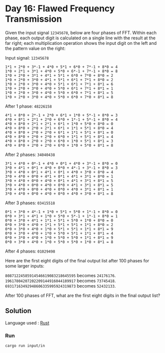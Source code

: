 # Day 16: Flawed Frequency Transmission

Given the input signal `12345678`, below are four phases of FFT. Within each
phase, each output digit is calculated on a single line with the result at
the far right; each multiplication operation shows the input digit on the
left and the pattern value on the right:

Input signal: `12345678`

    1*1 + 2*0 + 3*-1 + 4*0 + 5*1 + 6*0 + 7*-1 + 8*0 = 4
    1*0 + 2*1 + 3*1 + 4*0 + 5*0 + 6*-1 + 7*-1 + 8*0 = 8
    1*0 + 2*0 + 3*1 + 4*1 + 5*1 + 6*0 + 7*0 + 8*0 = 2
    1*0 + 2*0 + 3*0 + 4*1 + 5*1 + 6*1 + 7*1 + 8*0 = 2
    1*0 + 2*0 + 3*0 + 4*0 + 5*1 + 6*1 + 7*1 + 8*1 = 6
    1*0 + 2*0 + 3*0 + 4*0 + 5*0 + 6*1 + 7*1 + 8*1 = 1
    1*0 + 2*0 + 3*0 + 4*0 + 5*0 + 6*0 + 7*1 + 8*1 = 5
    1*0 + 2*0 + 3*0 + 4*0 + 5*0 + 6*0 + 7*0 + 8*1 = 8

After 1 phase: `48226158`

    4*1 + 8*0 + 2*-1 + 2*0 + 6*1 + 1*0 + 5*-1 + 8*0 = 3
    4*0 + 8*1 + 2*1 + 2*0 + 6*0 + 1*-1 + 5*-1 + 8*0 = 4
    4*0 + 8*0 + 2*1 + 2*1 + 6*1 + 1*0 + 5*0 + 8*0 = 0
    4*0 + 8*0 + 2*0 + 2*1 + 6*1 + 1*1 + 5*1 + 8*0 = 4
    4*0 + 8*0 + 2*0 + 2*0 + 6*1 + 1*1 + 5*1 + 8*1 = 0
    4*0 + 8*0 + 2*0 + 2*0 + 6*0 + 1*1 + 5*1 + 8*1 = 4
    4*0 + 8*0 + 2*0 + 2*0 + 6*0 + 1*0 + 5*1 + 8*1 = 3
    4*0 + 8*0 + 2*0 + 2*0 + 6*0 + 1*0 + 5*0 + 8*1 = 8

After 2 phases: `34040438`

    3*1 + 4*0 + 0*-1 + 4*0 + 0*1 + 4*0 + 3*-1 + 8*0 = 0
    3*0 + 4*1 + 0*1 + 4*0 + 0*0 + 4*-1 + 3*-1 + 8*0 = 3
    3*0 + 4*0 + 0*1 + 4*1 + 0*1 + 4*0 + 3*0 + 8*0 = 4
    3*0 + 4*0 + 0*0 + 4*1 + 0*1 + 4*1 + 3*1 + 8*0 = 1
    3*0 + 4*0 + 0*0 + 4*0 + 0*1 + 4*1 + 3*1 + 8*1 = 5
    3*0 + 4*0 + 0*0 + 4*0 + 0*0 + 4*1 + 3*1 + 8*1 = 5
    3*0 + 4*0 + 0*0 + 4*0 + 0*0 + 4*0 + 3*1 + 8*1 = 1
    3*0 + 4*0 + 0*0 + 4*0 + 0*0 + 4*0 + 3*0 + 8*1 = 8

After 3 phases: `03415518`

    0*1 + 3*0 + 4*-1 + 1*0 + 5*1 + 5*0 + 1*-1 + 8*0 = 0
    0*0 + 3*1 + 4*1 + 1*0 + 5*0 + 5*-1 + 1*-1 + 8*0 = 1
    0*0 + 3*0 + 4*1 + 1*1 + 5*1 + 5*0 + 1*0 + 8*0 = 0
    0*0 + 3*0 + 4*0 + 1*1 + 5*1 + 5*1 + 1*1 + 8*0 = 2
    0*0 + 3*0 + 4*0 + 1*0 + 5*1 + 5*1 + 1*1 + 8*1 = 9
    0*0 + 3*0 + 4*0 + 1*0 + 5*0 + 5*1 + 1*1 + 8*1 = 4
    0*0 + 3*0 + 4*0 + 1*0 + 5*0 + 5*0 + 1*1 + 8*1 = 9
    0*0 + 3*0 + 4*0 + 1*0 + 5*0 + 5*0 + 1*0 + 8*1 = 8

After 4 phases: `01029498`

Here are the first eight digits of the final output list after 100 phases for
some larger inputs:

`80871224585914546619083218645595` becomes `24176176`.
`19617804207202209144916044189917` becomes `73745418`.
`69317163492948606335995924319873` becomes `52432133`.

After 100 phases of FFT, what are the first eight digits in the final output
list?

## Solution

Language used : [Rust](https://www.rust-lang.org)

### Run

    cargo run input/in

